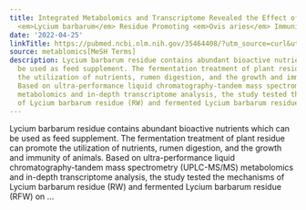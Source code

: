 ```yaml
---
title: Integrated Metabolomics and Transcriptome Revealed the Effect of Fermented
  <em>Lycium barbarum</em> Residue Promoting <em>Ovis aries</em> Immunity
date: '2022-04-25'
linkTitle: https://pubmed.ncbi.nlm.nih.gov/35464408/?utm_source=curl&utm_medium=rss&utm_campaign=pubmed-2&utm_content=1Zkrxt7ktlCbHBXEV3v65xxSnkSWNsJ1A6Fq3gBniKhGfIUslK&fc=20210907212339&ff=20220427215006&v=2.17.6
source: metablomics[MeSH Terms]
description: Lycium barbarum residue contains abundant bioactive nutrients which can
  be used as feed supplement. The fermentation treatment of plant residue can promote
  the utilization of nutrients, rumen digestion, and the growth and immunity of animals.
  Based on ultra-performance liquid chromatography-tandem mass spectrometry (UPLC-MS/MS)
  metabolomics and in-depth transcriptome analysis, the study tested the mechanisms
  of Lycium barbarum residue (RW) and fermented Lycium barbarum residue (RFW) on ...
---
```

Lycium barbarum residue contains abundant bioactive nutrients which can be used as feed supplement. The fermentation treatment of plant residue can promote the utilization of nutrients, rumen digestion, and the growth and immunity of animals. Based on ultra-performance liquid chromatography-tandem mass spectrometry (UPLC-MS/MS) metabolomics and in-depth transcriptome analysis, the study tested the mechanisms of Lycium barbarum residue (RW) and fermented Lycium barbarum residue (RFW) on ...